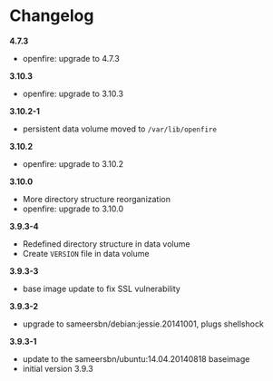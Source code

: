 # Changelog
**4.7.3**
- openfire: upgrade to 4.7.3

**3.10.3**
- openfire: upgrade to 3.10.3

**3.10.2-1**
- persistent data volume moved to `/var/lib/openfire`

**3.10.2**
- openfire: upgrade to 3.10.2

**3.10.0**
- More directory structure reorganization
- openfire: upgrade to 3.10.0

**3.9.3-4**
- Redefined directory structure in data volume
- Create `VERSION` file in data volume

**3.9.3-3**
- base image update to fix SSL vulnerability

**3.9.3-2**
- upgrade to sameersbn/debian:jessie.20141001, plugs shellshock

**3.9.3-1**
- update to the sameersbn/ubuntu:14.04.20140818 baseimage
- initial version 3.9.3
